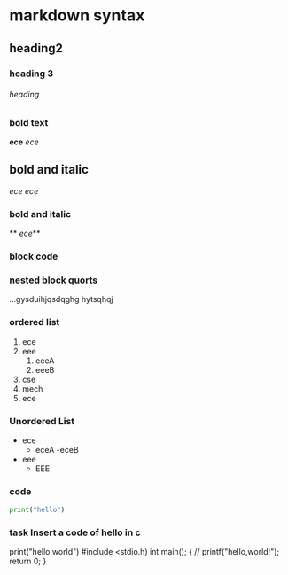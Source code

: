 # markdown syntax
## heading2
### heading 3
######  heading 
### bold text
**ece**
_ece_
## bold and italic
*ece*
_ece_
### bold and italic
** _ece_**
### block code
### nested block quorts
...gysduihjqsdqghg
hytsqhqj
### ordered list
1. ece
2. eee
   1. eeeA
   2. eeeB
 3. cse
   1. mech
   2. ece
### Unordered List
- ece
   - eceA
   -eceB
- eee
   * EEE
### code
```python
print("hello")
```
### task Insert a code of hello in c
print("hello world")
#include <stdio.h)
int main(); 
{
      // printf("hello,world!");
      return 0;
  }                
